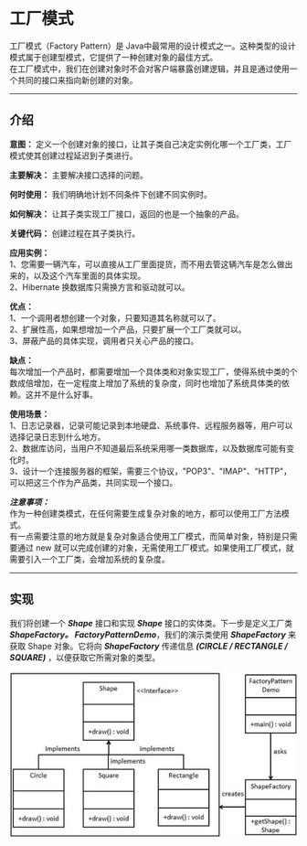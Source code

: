 # 工厂模式
工厂模式（Factory Pattern）是 Java中最常用的设计模式之一。这种类型的设计模式属于创建型模式，它提供了一种创建对象的最佳方式。     
在工厂模式中，我们在创建对象时不会对客户端暴露创建逻辑，并且是通过使用一个共同的接口来指向新创建的对象。

---
## 介绍   
  
**意图：** 定义一个创建对象的接口，让其子类自己决定实例化哪一个工厂类，工厂模式使其创建过程延迟到子类进行。         

**主要解决：** 主要解决接口选择的问题。       
       
**何时使用：** 我们明确地计划不同条件下创建不同实例时。       
    
**如何解决：** 让其子类实现工厂接口，返回的也是一个抽象的产品。      

**关键代码：** 创建过程在其子类执行。      

**应用实例：**     
1、您需要一辆汽车，可以直接从工厂里面提货，而不用去管这辆汽车是怎么做出来的，以及这个汽车里面的具体实现。      
2、Hibernate 换数据库只需换方言和驱动就可以。         

**优点：**     
1、一个调用者想创建一个对象，只要知道其名称就可以了。          
2、扩展性高，如果想增加一个产品，只要扩展一个工厂类就可以。         
3、屏蔽产品的具体实现，调用者只关心产品的接口。      

**缺点：**    
每次增加一个产品时，都需要增加一个具体类和对象实现工厂，使得系统中类的个数成倍增加，在一定程度上增加了系统的复杂度，同时也增加了系统具体类的依赖。这并不是什么好事。         

**使用场景：**     
1、日志记录器，记录可能记录到本地硬盘、系统事件、远程服务器等，用户可以选择记录日志到什么地方。             
2、数据库访问，当用户不知道最后系统采用哪一类数据库，以及数据库可能有变化时。        
3、设计一个连接服务器的框架，需要三个协议，"POP3"、"IMAP"、"HTTP"，可以把这三个作为产品类，共同实现一个接口。         
     
***注意事项：***     
作为一种创建类模式，在任何需要生成复杂对象的地方，都可以使用工厂方法模式。     
有一点需要注意的地方就是复杂对象适合使用工厂模式，而简单对象，特别是只需要通过 new 就可以完成创建的对象，无需使用工厂模式。如果使用工厂模式，就需要引入一个工厂类，会增加系统的复杂度。         


---
## 实现     
我们将创建一个 ***Shape*** 接口和实现 ***Shape*** 接口的实体类。下一步是定义工厂类 ***ShapeFactory。
FactoryPatternDemo***，我们的演示类使用 ***ShapeFactory*** 来获取 Shape 对象。它将向 ***ShapeFactory*** 传递信息  ***(CIRCLE / RECTANGLE / SQUARE)***  ，以便获取它所需对象的类型。     

![工厂模式](https://github.com/d470969047h/learn/blob/master/learn-designPattern/src/main/java/com/daihui/factory/resources/factory_pattern_uml_diagram.jpg)
            
